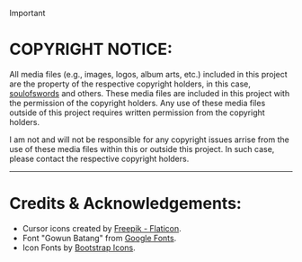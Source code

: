 > [!IMPORTANT]
> # COPYRIGHT NOTICE:
>
> All media files (e.g., images, logos, album arts, etc.) included in this project are the property of the respective copyright holders, in this case, [soulofswords](https://vtubie.com/soulofswords/) and others.
These media files are included in this project with the permission of the copyright holders. Any use of these media files outside of this project requires written permission from the copyright holders.
>
> I am not and will not be responsible for any copyright issues arrise from the use of these media files within this or outside this project. In such case, please contact the respective copyright holders.

***

# Credits & Acknowledgements:

- Cursor icons created by <a href="https://www.flaticon.com/free-icons/cursor" title="cursor icons">Freepik - Flaticon</a>.
- Font "Gowun Batang" from [Google Fonts](https://fonts.google.com/specimen/Gowun+Batang).
- Icon Fonts by [Bootstrap Icons](https://icons.getbootstrap.com/).
